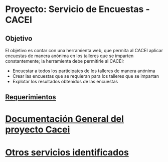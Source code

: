 # Proyecto: Servicio de Encuestas - CACEI

## Objetivo
El objetivo es contar con una herramienta web, que permita al CACEI aplicar encuestas de manera anónima en los talleres que se imparten constantemente; la herramienta debe permitirle al CACEI:

* Encuestar a todos los participates de los talleres de manera anónima
* Crear las encuestas que se requieran para los talleres que se impartan
* Explotar los resultados obtenidos de las encuestas


## [Requerimientos](http://gitlab.dilosung.com/dilosung/cacei-cuestionario/wikis/requerimientos)

# [Documentación General del proyecto Cacei](http://gitlab.dilosung.com/dilosung/cacei-cuestionario/wikis/DocumentacionGeneral)
# [Otros servicios identificados](http://gitlab.dilosung.com/dilosung/cacei-cuestionario/wikis/otros-servicios-identificados)